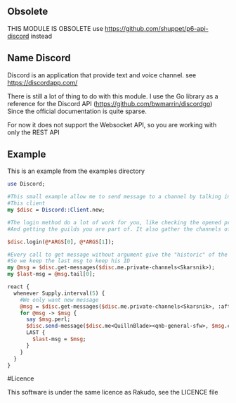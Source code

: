 ## Obsolete

THIS MODULE IS OBSOLETE use https://github.com/shuppet/p6-api-discord instead

## Name Discord

Discord is an application that provide text and voice channel. see https://discordapp.com/

There is still a lot of thing to do with this module.
I use the Go library as a reference for the Discord API (https://github.com/bwmarrin/discordgo)
Since the official documentation is quite sparse.

For now it does not support the Websocket API, so you are working with only the REST API

## Example

This is an example from the examples directory

```perl
use Discord;

#This small example allow me to send message to a channel by talking in private with
#This client
my $disc = Discord::Client.new;

#The login method do a lot of work for you, like checking the opened private channel
#And getting the guilds you are part of. It also gather the channels of each guilds.

$disc.login(@*ARGS[0], @*ARGS[1]);

#Every call to get message without argument give the "historic" of the channel
#So we keep the last msg to keep his ID
my @msg = $disc.get-messages($disc.me.private-channels<Skarsnik>);
my $last-msg = @msg.tail[0];

react {
  whenever Supply.interval(5) {
    #We only want new message
    @msg = $disc.get-messages($disc.me.private-channels<Skarsnik>, :after($last-msg.id));
    for @msg -> $msg {
      say $msg.perl;
      $disc.send-message($disc.me<QuillnBlade><qnb-general-sfw>, $msg.content);
      LAST {
        $last-msg = $msg;
      }
    }
  }
}
```


#Licence

This software is under the same licence as Rakudo, see the LICENCE file
